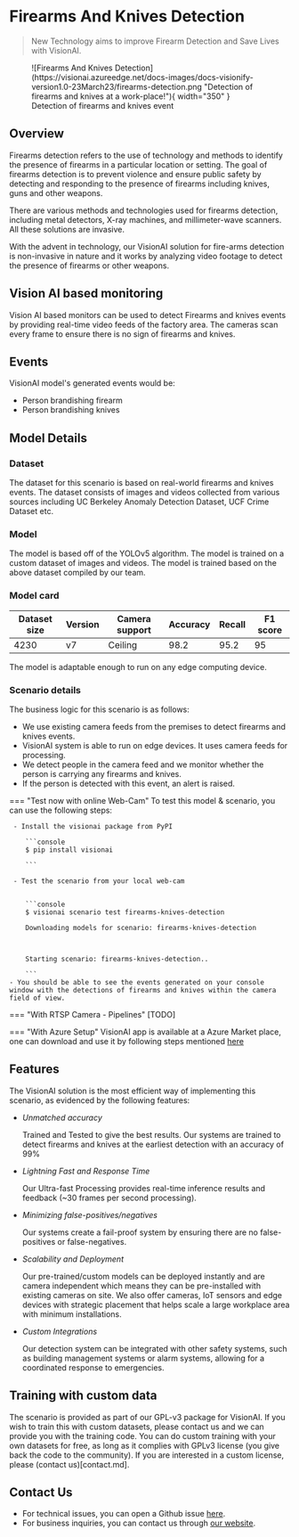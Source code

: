 # **Firearms And Knives Detection**

> New Technology aims to improve Firearm Detection and Save Lives with VisionAI.

<figure markdown>
  ![Firearms And Knives Detection](https://visionai.azureedge.net/docs-images/docs-visionify-version1.0-23March23/firearms-detection.png "Detection of firearms and knives at a work-place!"){ width="350" }
  <figcaption>Detection of firearms and knives event</figcaption>
</figure>

## Overview

Firearms detection refers to the use of technology and methods to identify the presence of firearms in a particular location or setting. The goal of firearms detection is to prevent violence and ensure public safety by detecting and responding to the presence of firearms including knives, guns and other weapons.

There are various methods and technologies used for firearms detection, including metal detectors, X-ray machines, and millimeter-wave scanners. All these solutions are invasive. 

With the advent in technology, our VisionAI solution for fire-arms detection is non-invasive in nature and it works by analyzing video footage to detect the presence of firearms or other weapons.

## Vision AI based monitoring

Vision AI based monitors can be used to detect Firearms and knives events by providing real-time video feeds of the factory area. The cameras scan every frame to ensure there is no sign of firearms and knives.


## Events

VisionAI model's generated events would be:

- Person brandishing firearm
- Person brandishing knives

## Model Details

### Dataset
The dataset for this scenario is based on real-world firearms and knives events.
The dataset consists of images and videos collected from various sources including UC Berkeley Anomaly Detection Dataset, UCF Crime Dataset etc.

### Model

The model is based off of the YOLOv5 algorithm. The model is trained on a custom dataset of images and videos. The model is trained based on the above dataset compiled by our team.

### Model card

<div class="table">
    <table class="fl-table">
        <thead>
        <tr><th>Dataset size</th>
            <th>Version</th>
            <th>Camera support</th>
            <th>Accuracy</th>
            <th>Recall</th>
            <th>F1 score</th>  
        </thead>
        <tbody>
        <tr>
            <td>4230</td>
            <td>v7</td>
            <td>Ceiling</td>
            <td>98.2</td>
            <td>95.2</td>
            <td>95</td>
        </tr>
        </tbody>
    </table>
</div>

The model is adaptable enough to run on any edge computing device.

### Scenario details

The business logic for this scenario is as follows:

- We use existing camera feeds from the premises to detect firearms and knives events.
- VisionAI system is able to run on edge devices. It uses camera feeds for processing.
- We detect people in the camera feed and we monitor whether the person is carrying any firearms and knives.
- If the person is detected with this event, an alert is raised.

=== "Test now with online Web-Cam"
     To test this model & scenario, you can use the following steps:
     
     - Install the visionai package from PyPI
     
        ```console
        $ pip install visionai
        
        ```
     
     - Test the scenario from your local web-cam
     

        ```console
        $ visionai scenario test firearms-knives-detection

        Downloading models for scenario: firearms-knives-detection

        

        Starting scenario: firearms-knives-detection..

        ```
    - You should be able to see the events generated on your console window with the detections of firearms and knives within the camera field of view.

=== "With RTSP Camera - Pipelines"
     [TODO]
 
=== "With Azure Setup"
     VisionAI app is available at a Azure Market place, one can download and use it by following steps mentioned [here](../overview/azure-managed-app.md)


## Features


The VisionAI solution is the most efficient way of implementing this scenario, as evidenced by the following features:

-  *Unmatched accuracy*

    Trained and Tested to give the best results. Our systems are trained to detect firearms and knives at the earliest detection with an accuracy of 99%

- *Lightning Fast and Response Time*

    Our Ultra-fast Processing provides real-time inference results and feedback (~30 frames per second processing). 

- *Minimizing false-positives/negatives*

    Our systems create a fail-proof system by ensuring there are no false-positives or false-negatives. 

- *Scalability and Deployment* 

    Our pre-trained/custom models can be deployed instantly and are camera independent which means they can be pre-installed with existing cameras on site. We also offer cameras, IoT sensors and edge devices with strategic placement that helps scale a large workplace area with minimum installations. 

- *Custom Integrations*

    Our detection system can be integrated with other safety systems, such as building management systems or alarm systems, allowing for a coordinated response to emergencies.

## Training with custom data

The scenario is provided as part of our GPL-v3 package for VisionAI. If you wish to train this with custom datasets, please contact us and we can provide you with the training code. You can do custom training with your own datasets for free, as long as it complies with GPLv3 license (you give back the code to the community). If you are interested in a custom license, please (contact us)[contact.md].


## Contact Us

- For technical issues, you can open a Github issue [here](https://github.com/visionify/visionai).
- For business inquiries, you can contact us through [our website](https://visionify.ai/contact-us/).